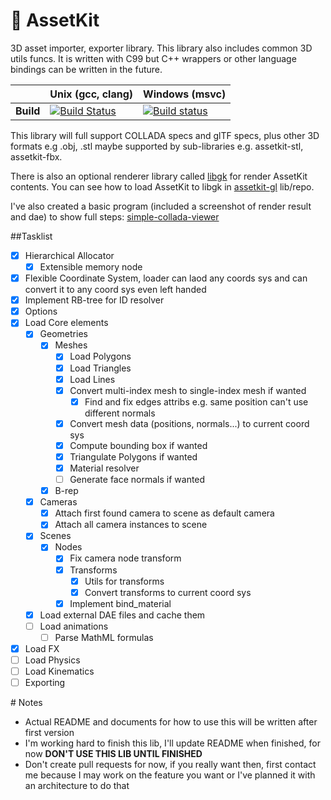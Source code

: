 # 🎨 AssetKit
3D asset importer, exporter library. This library also includes common 3D utils funcs. It is written with C99 but C++ wrappers or other language bindings can be written in the future. 

|| **Unix (gcc, clang)** | **Windows (msvc)** |
|---|---|---|
| **Build** | [![Build Status](https://travis-ci.org/recp/assetkit.svg?branch=master)](https://travis-ci.org/recp/assetkit)|[![Build status](https://ci.appveyor.com/api/projects/status/e52s0fr8mnbmsqy4?svg=true)](https://ci.appveyor.com/project/recp/assetkit)


This library will full support COLLADA specs and glTF specs, plus other 3D formats e.g .obj, .stl maybe supported by sub-libraries e.g. assetkit-stl, assetkit-fbx.

There is also an optional renderer library called [libgk](https://github.com/recp/libgk) for render AssetKit contents. You can see how to load AssetKit to libgk in [assetkit-gl](https://github.com/recp/assetkit-gl) lib/repo.

I've also created a basic program (included a screenshot of render result and dae) to show full steps: [simple-collada-viewer](http://github.com/recp/simple-collada-viewer)

##Tasklist

- [x] Hierarchical Allocator
  - [x] Extensible memory node
- [x] Flexible Coordinate System, loader can laod any coords sys and can convert it to any coord sys even left handed
- [x] Implement RB-tree for ID resolver
- [x] Options
- [x] Load Core elements
  - [x] Geometries
    - [x] Meshes
      - [x] Load Polygons
      - [x] Load Triangles
      - [x] Load Lines
      - [x] Convert multi-index mesh to single-index mesh if wanted
         - [x] Find and fix edges attribs e.g. same position can't use different normals
      - [x] Convert mesh data (positions, normals...) to current coord sys
      - [x] Compute bounding box if wanted
      - [x] Triangulate Polygons if wanted
      - [x] Material resolver
      - [ ] Generate face normals if wanted
    - [x] B-rep
  - [x] Cameras
    - [x] Attach first found camera to scene as default camera
    - [x] Attach all camera instances to scene
  - [x] Scenes
     - [x] Nodes
       - [x] Fix camera node transform
       - [x] Transforms
         - [x] Utils for transforms
         - [x] Convert transforms to current coord sys
       - [x] Implement bind_material 
  - [x] Load external DAE files and cache them 
  - [ ] Load animations
    - [ ] Parse MathML formulas
- [x] Load FX
- [ ] Load Physics
- [ ] Load Kinematics
- [ ] Exporting

# Notes
- Actual README and documents for how to use this will be written after first version
- I'm working hard to finish this lib, I'll update README when finished, for now <b>DON'T USE THIS LIB UNTIL FINISHED</b>
- Don't create pull requests for now, if you really want then, first contact me because I may work on the feature you want or I've planned it with an architecture to do that
